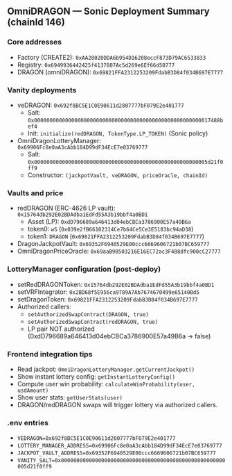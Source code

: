 ## OmniDRAGON — Sonic Deployment Summary (chainId 146)

### Core addresses
- Factory (CREATE2): `0xAA28020DDA6b954D16208eccF873D79AC6533833`
- Registry: `0x6949936442425f4137807Ac5d269e6Ef66d50777`
- DRAGON (omniDRAGON): `0x69821FFA2312253209FdabB3D84f034B697E7777`

### Vanity deployments
- veDRAGON: `0x692f8BC5E1C0E90611d2807777bF079E2e401777`
  - Salt: `0x000000000000000000000000000000000000000000000000000000017488bef4`
  - Init: `initialize(redDRAGON, TokenType.LP_TOKEN)` (Sonic policy)
- OmniDragonLotteryManager: `0x69906Fc8e0aA3cAbb184D99dF34EcE7e03769777`
  - Salt: `0x00000000000000000000000000000000000000000000000000000005d21f0ff9`
  - Constructor: `(jackpotVault, veDRAGON, priceOracle, chainId)`

### Vaults and price
- redDRAGON (ERC-4626 LP vault): `0x15764db292E02BDAdba1EdFd55A3b19bbf4a0BD1`
  - Asset (LP): `0xdD796689a646413d04ebCBCa3786900E57a49B6a`
  - token0: `wS` (`0x039e2fB66102314Ce7b64Ce5Ce3E5183bc94aD38`)
  - token1: `DRAGON` (`0x69821FFA2312253209FdabB3D84f034B697E7777`)
- DragonJackpotVault: `0x69352F6940529E00ccc6669606721b07BC659777`
- OmniDragonPriceOracle: `0x69aaB98503216E16EC72ac3F4B8dfc900cC27777`

### LotteryManager configuration (post-deploy)
- setRedDRAGONToken: `0x15764db292E02BDAdba1EdFd55A3b19bbf4a0BD1`
- setVRFIntegrator: `0x2BD68f5E956ca9789A7Ab7674670499e65140Bd5`
- setDragonToken: `0x69821FFA2312253209FdabB3D84f034B697E7777`
- Authorized callers:
  - `setAuthorizedSwapContract(DRAGON, true)`
  - `setAuthorizedSwapContract(redDRAGON, true)`
  - LP pair NOT authorized (0xdD796689a646413d04ebCBCa3786900E57a49B6a → false)

### Frontend integration tips
- Read jackpot: `OmniDragonLotteryManager.getCurrentJackpot()`
- Show instant lottery config: `getInstantLotteryConfig()`
- Compute user win probability: `calculateWinProbability(user, usdAmount)`
- Show user stats: `getUserStats(user)`
- DRAGON/redDRAGON swaps will trigger lottery via authorized callers.

### .env entries
- `VEDRAGON=0x692f8BC5E1C0E90611d2807777bF079E2e401777`
- `LOTTERY_MANAGER_ADDRESS=0x69906Fc8e0aA3cAbb184D99dF34EcE7e03769777`
- `JACKPOT_VAULT_ADDRESS=0x69352F6940529E00ccc6669606721b07BC659777`
- `VANITY_SALT=0x00000000000000000000000000000000000000000000000000000005d21f0ff9`


